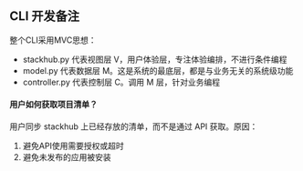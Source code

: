 ## CLI 开发备注

整个CLI采用MVC思想：

* stackhub.py 代表视图层 V，用户体验层，专注体验编排，不进行条件编程
* model.py 代表数据层 M。这是系统的最底层，都是与业务无关的系统级功能
* controller.py 代表控制层 C。调用 M 层，针对业务编程

#### 用户如何获取项目清单？

用户同步 stackhub 上已经存放的清单，而不是通过 API 获取。原因：

1. 避免API使用需要授权或超时
2. 避免未发布的应用被安装